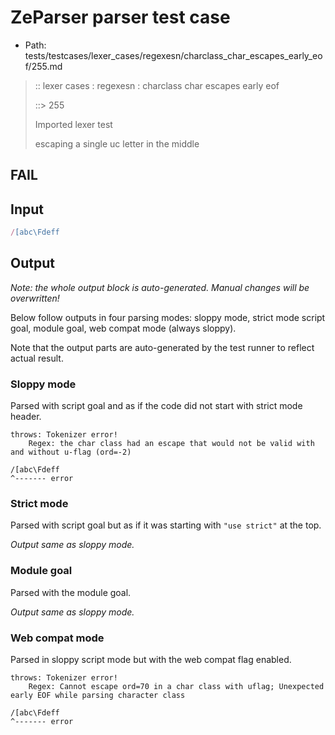# ZeParser parser test case

- Path: tests/testcases/lexer_cases/regexesn/charclass_char_escapes_early_eof/255.md

> :: lexer cases : regexesn : charclass char escapes early eof
>
> ::> 255
>
> Imported lexer test
>
> escaping a single uc letter in the middle

## FAIL

## Input

`````js
/[abc\Fdeff
`````

## Output

_Note: the whole output block is auto-generated. Manual changes will be overwritten!_

Below follow outputs in four parsing modes: sloppy mode, strict mode script goal, module goal, web compat mode (always sloppy).

Note that the output parts are auto-generated by the test runner to reflect actual result.

### Sloppy mode

Parsed with script goal and as if the code did not start with strict mode header.

`````
throws: Tokenizer error!
    Regex: the char class had an escape that would not be valid with and without u-flag (ord=-2)

/[abc\Fdeff
^------- error
`````

### Strict mode

Parsed with script goal but as if it was starting with `"use strict"` at the top.

_Output same as sloppy mode._

### Module goal

Parsed with the module goal.

_Output same as sloppy mode._

### Web compat mode

Parsed in sloppy script mode but with the web compat flag enabled.

`````
throws: Tokenizer error!
    Regex: Cannot escape ord=70 in a char class with uflag; Unexpected early EOF while parsing character class

/[abc\Fdeff
^------- error
`````

